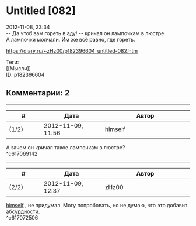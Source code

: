 Untitled [082]
==============

  
2012-11-08, 23:34  
 -- Да чтоб вам гореть в аду! -- кричал он лампочкам в люстре.   
 А лампочки молчали. Им же всё равно, где гореть.   
  
<https://diary.ru/~zHz00/p182396604_untitled-082.htm>  
  
Теги:  
[[Мысли]]  
ID: p182396604  


Комментарии: 2
--------------

  


---



|         #         |              Дата              |                     Автор                     |           ID           |
| --- | --- | --- | --- |
| (1/2) | 2012-11-09, 11:56 | himself | c617069142 |

  
 А зачем он кричал такое лампочкам в люстре?   
 ^c617069142

---



|         #         |              Дата              |                     Автор                     |           ID           |
| --- | --- | --- | --- |
| (2/2) | 2012-11-09, 12:37 | zHz00 | c617072506 |

  
  [himself](http://himself.diary.ru "void")  , не придумал. Могу попробовать, но не думаю, что это добавит абсурдности.   
 ^c617072506